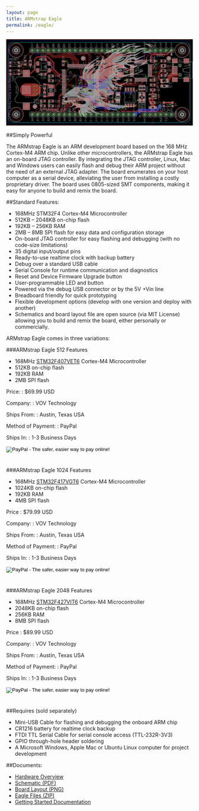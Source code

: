 ```yaml
---
layout: page
title: ARMstrap Eagle
permalink: /eagle/
---
```


![ARMstrap Eagle BoardLayout](/images/pages/board-layout.png)

##Simply Powerful

The ARMstrap Eagle is an ARM development board based on the 168 MHz Cortex-M4 ARM chip. Unlike other microcontrollers, the ARMstrap Eagle has an on-board JTAG controller.  By integrating the JTAG controller, Linux, Mac and Windows users can easily flash and debug their ARM project without the need of an external JTAG adapter.  The board enumerates on your host computer as a serial device, alleviating the user from installing a costly proprietary driver.  The board uses 0805-sized SMT components, making it easy for anyone to build and remix the board.

##Standard Features:

* 168MHz STM32F4 Cortex-M4 Microcontroller
* 512KB – 2048KB on-chip flash
* 192KB – 256KB RAM
* 2MB – 8MB SPI flash for easy data and configuration storage
* On-board JTAG controller for easy flashing and debugging (with no code-size limitations)
* 35 digital input/output pins
* Ready-to-use realtime clock with backup battery
* Debug over a standard USB cable
* Serial Console for runtime communication and diagnostics
* Reset and Device Firmware Upgrade button
* User-programmable LED and button
* Powered via the debug USB connector or by the 5V +Vin line
* Breadboard friendly for quick prototyping
* Flexible development options (develop with one version and deploy with another)
* Schematics and board layout file are open source (via MIT License) allowing you to build and remix the board, either personally or commercially.

ARMstrap Eagle comes in three variations:

###ARMstrap Eagle 512 Features

* 168MHz [STM32F407VET6][1] Cortex-M4 Microcontroller
* 512KB on-chip flash
* 192KB RAM
* 2MB SPI flash

Price:
: $69.99 USD

Company:
: VOV Technology

Ships From:
: Austin, Texas USA

Method of Payment:
: PayPal

Ships In:
: 1-3 Business Days

<form target="paypal" action="https://www.paypal.com/cgi-bin/webscr" method="post" style="padding-bottom:25px">
<input type="hidden" name="cmd" value="_s-xclick">
<input type="hidden" name="hosted_button_id" value="HM3E6DWVQFBXU">
<input type="image" src="https://www.paypalobjects.com/en_US/i/btn/btn_cart_LG.gif" border="0" name="submit" alt="PayPal - The safer, easier way to pay online!">
<img alt="" border="0" src="https://www.paypalobjects.com/en_US/i/scr/pixel.gif" width="1" height="1">
</form>


###ARMstrap Eagle 1024 Features

* 168MHz [STM32F417VGT6][2] Cortex-M4 Microcontroller
* 1024KB on-chip flash
* 192KB RAM
* 4MB SPI flash

Price
: $79.99 USD

Company:
: VOV Technology

Ships From:
: Austin, Texas USA

Method of Payment:
: PayPal

Ships In:
: 1-3 Business Days

<form target="paypal" action="https://www.paypal.com/cgi-bin/webscr" method="post" style="padding-bottom:25px">
<input type="hidden" name="cmd" value="_s-xclick">
<input type="hidden" name="hosted_button_id" value="KPNFWQ59JUFZ2">
<input type="image" src="https://www.paypalobjects.com/en_US/i/btn/btn_cart_LG.gif" border="0" name="submit" alt="PayPal - The safer, easier way to pay online!">
<img alt="" border="0" src="https://www.paypalobjects.com/en_US/i/scr/pixel.gif" width="1" height="1">
</form>


###ARMstrap Eagle 2048 Features

* 168MHz [STM32F427VIT6][3] Cortex-M4 Microcontroller
* 2048KB on-chip flash
* 256KB RAM
* 8MB SPI flash

Price
: $89.99 USD

Company:
: VOV Technology

Ships From:
: Austin, Texas USA

Method of Payment:
: PayPal

Ships In:
: 1-3 Business Days

<form target="paypal" action="https://www.paypal.com/cgi-bin/webscr" method="post" style="padding-bottom:25px">
<input type="hidden" name="cmd" value="_s-xclick">
<input type="hidden" name="hosted_button_id" value="4ASJQXA39DH4G">
<input type="image" src="https://www.paypalobjects.com/en_US/i/btn/btn_cart_LG.gif" border="0" name="submit" alt="PayPal - The safer, easier way to pay online!">
<img alt="" border="0" src="https://www.paypalobjects.com/en_US/i/scr/pixel.gif" width="1" height="1">
</form>


##Requires (sold separately)

* Mini-USB Cable for flashing and debugging the onboard ARM chip
* CR1216 battery for realtime clock backup
* FTDI TTL Serial Cable for serial console access (TTL-232R-3V3)
* GPIO through-hole header soldering
* A Microsoft Windows, Apple Mac or Ubuntu Linux computer for project development

##Documents:

* [Hardware Overview](http://docs.armstrap.org/en/latest/hardware-overview.html#armstrap-eagle)
* [Schematic (PDF)][4]
* [Board Layout (PNG)][5]
* [Eagle Files (ZIP)][6]
* [Getting Started Documentation](http://docs.armstrap.org)

[1]: http://www.st.com/web/en/resource/technical/document/datasheet/DM00037051.pdf
[2]: http://www.st.com/web/en/resource/technical/document/datasheet/DM00035129.pdf
[3]: http://www.st.com/web/en/resource/technical/document/datasheet/DM00071990.pdf
[4]: http://armstrap-public.s3.amazonaws.com/armstrap_eagle/1.0.0/Schematic.pdf
[5]: http://armstrap-public.s3.amazonaws.com/armstrap_eagle/1.0.0/BoardLayout.png
[6]: http://armstrap-public.s3.amazonaws.com/armstrap_eagle/1.0.0/armstrap_eagle_1.0.0.zip
